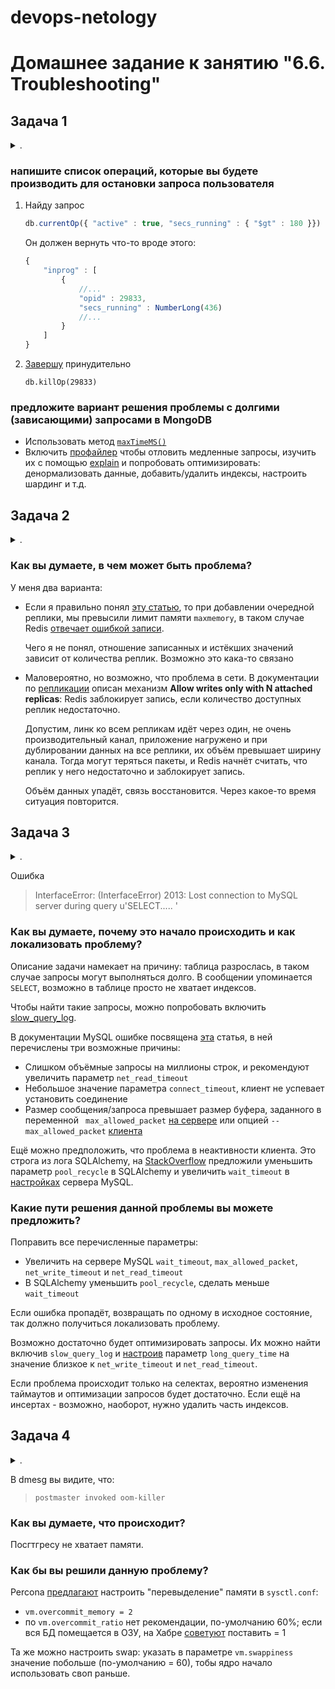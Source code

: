 devops-netology
===============

# Домашнее задание к занятию "6.6. Troubleshooting"

## Задача 1

<details><summary>.</summary>

> Перед выполнением задания ознакомьтесь с документацией по [администрированию MongoDB](https://docs.mongodb.com/manual/administration/).
> 
> Пользователь (разработчик) написал в канал поддержки, что у него уже 3 минуты происходит CRUD операция в MongoDB и её нужно прервать. 
> 
> Вы как инженер поддержки решили произвести данную операцию:
> - напишите список операций, которые вы будете производить для остановки запроса пользователя
> - предложите вариант решения проблемы с долгими (зависающими) запросами в MongoDB

</details>

### напишите список операций, которые вы будете производить для остановки запроса пользователя

1. Найду запрос
   ```js
   db.currentOp({ "active" : true, "secs_running" : { "$gt" : 180 }})
   ```
   Он должен вернуть что-то вроде этого:
   ```js
   {
       "inprog" : [
           {
               //...
               "opid" : 29833,
               "secs_running" : NumberLong(436)
               //...
           }
       ]
   }
   ```
1. [Завершу](https://docs.mongodb.com/manual/tutorial/terminate-running-operations/#killop) принудительно
   ```
   db.killOp(29833)
   ```

### предложите вариант решения проблемы с долгими (зависающими) запросами в MongoDB

- Использовать метод [`maxTimeMS()`](https://docs.mongodb.com/manual/tutorial/terminate-running-operations/#maxtimems)
- Включить [профайлер](https://docs.mongodb.com/manual/tutorial/manage-the-database-profiler/) чтобы отловить медленные запросы, изучить их с помощью [explain](https://docs.mongodb.com/manual/reference/explain-results/#executionstats) и попробовать оптимизировать: денормализовать данные, добавить/удалить индексы, настроить шардинг и т.д.

## Задача 2

<details><summary>.</summary>

> Перед выполнением задания познакомьтесь с документацией по [Redis latency troobleshooting](https://redis.io/topics/latency).
> 
> Вы запустили инстанс Redis для использования совместно с сервисом, который использует механизм TTL. 
> Причем отношение количества записанных key-value значений к количеству истёкших значений есть величина постоянная и увеличивается пропорционально количеству реплик сервиса. 
> 
> При масштабировании сервиса до N реплик вы увидели, что:
> - сначала рост отношения записанных значений к истекшим
> - Redis блокирует операции записи
> 
> Как вы думаете, в чем может быть проблема?

</details>

### Как вы думаете, в чем может быть проблема?

У меня два варианта:

* Если я правильно понял [эту статью](https://docs.redis.com/latest/rs/concepts/memory-performance/memory-limit/), то при добавлении очередной реплики, мы превысили лимит памяти `maxmemory`, в таком случае Redis [отвечает ошибкой записи](https://redis.io/topics/faq).

   Чего я не понял, отношение записанных и истёкших значений зависит от количества реплик. Возможно это кака-то связано 

* Маловероятно, но возможно, что проблема в сети. В документации по [репликации](https://redis.io/topics/replication) описан механизм **Allow writes only with N attached replicas**: Redis заблокирует запись, если количество доступных реплик недостаточно.

  Допустим, линк ко всем репликам идёт через один, не очень производительный канал, приложение нагружено и при дублировании данных на все реплики, их объём превышает ширину канала. Тогда могут теряться пакеты, и Redis начнёт считать, что реплик у него недостаточно и заблокирует запись. 

  Объём данных упадёт, связь восстановится. Через какое-то время ситуация повторится.

## Задача 3

<details><summary>.</summary>

> Перед выполнением задания познакомьтесь с документацией по [Common Mysql errors](https://dev.mysql.com/doc/refman/8.0/en/common-errors.html).
> 
> Вы подняли базу данных MySQL для использования в гис-системе. При росте количества записей, в таблицах базы, пользователи начали жаловаться на ошибки вида:
> ```python
> InterfaceError: (InterfaceError) 2013: Lost connection to MySQL server during query u'SELECT..... '
> ```
> 
> Как вы думаете, почему это начало происходить и как локализовать проблему?
> 
> Какие пути решения данной проблемы вы можете предложить?

</details>

Ошибка

> InterfaceError: (InterfaceError) 2013: Lost connection to MySQL server during query u'SELECT..... '

### Как вы думаете, почему это начало происходить и как локализовать проблему?

Описание задачи намекает на причину: таблица разрослась, в таком случае запросы могут выполняться долго. В сообщении упоминается `SELECT`, возможно в таблице просто не хватает индексов. 

Чтобы найти такие запросы, можно попробовать включить [slow_query_log](https://dev.mysql.com/_doc_/refman/8.0/en/server-system-variables.html#sysvar_slow_query_log).

В документации MySQL ошибке посвящена [эта](https://dev.mysql.com/doc/refman/8.0/en/error-lost-connection.html) статья, в ней перечислены три возможные причины:
* Слишком объёмные запросы на миллионы строк, и рекомендуют увеличить параметр `net_read_timeout`
* Небольшое значение параметра `connect_timeout`, клиент не успевает установить соединение
* Размер сообщения/запроса превышает размер буфера, заданного в переменной ` max_allowed_packet` [на сервере](https://dev.mysql.com/doc/refman/8.0/en/server-system-variables.html#sysvar_max_allowed_packet) или опцией `--max_allowed_packet` [клиента](https://dev.mysql.com/doc/refman/8.0/en/packet-too-large.html) 

Ещё можно предположить, что проблема в неактивности клиента. Это строга из лога SQLAlchemy, на [StackOverflow](https://stackoverflow.com/questions/29755228/sqlalchemy-mysql-lost-connection-to-mysql-server-during-query) предложили уменьшить параметр `pool_recycle` в SQLAlchemy и увеличить `wait_timeout` в [настройках](https://dev.mysql.com/doc/refman/5.6/en/server-system-variables.html#sysvar_wait_timeout) сервера MySQL.

### Какие пути решения данной проблемы вы можете предложить?

Поправить все перечисленные параметры:
* Увеличить на сервере MySQL `wait_timeout`, `max_allowed_packet`, `net_write_timeout` и `net_read_timeout`
* В SQLAlchemy уменьшить `pool_recycle`, сделать меньше `wait_timeout`

Если ошибка пропадёт, возвращать по одному в исходное состояние, так должно получиться локализовать проблему.

Возможно достаточно будет оптимизировать запросы. Их можно найти включив `slow_query_log` и [настроив](https://dev.mysql.com/doc/refman/8.0/en/server-system-variables.html#sysvar_long_query_time) параметр `long_query_time` на значение близкое к `net_write_timeout` и `net_read_timeout`. 

Если проблема происходит только на селектах, вероятно изменения таймаутов и оптимизации запросов будет достаточно. Если ещё на инсертах - возможно, наоборот, нужно удалить часть индексов. 

## Задача 4

<details><summary>.</summary>

> Перед выполнением задания ознакомтесь со статьей [Common PostgreSQL errors](https://www.percona.com/blog/2020/06/05/10-common-postgresql-errors/) из блога Percona.
> 
> Вы решили перевести гис-систему из задачи 3 на PostgreSQL, так как прочитали в документации, что эта СУБД работает с большим объемом данных лучше, чем MySQL.
> 
> После запуска пользователи начали жаловаться, что СУБД время от времени становится недоступной. В dmesg вы видите, что:
> 
> `postmaster invoked oom-killer`
> 
> Как вы думаете, что происходит?
> 
> Как бы вы решили данную проблему?

</details>

В dmesg вы видите, что:
> 
> `postmaster invoked oom-killer`

### Как вы думаете, что происходит?

Посгтгресу не хватает памяти.

### Как бы вы решили данную проблему?

Percona [предлагают](https://www.percona.com/blog/2019/08/02/out-of-memory-killer-or-savior/) настроить "перевыделение" памяти в `sysctl.conf`:
* `vm.overcommit_memory = 2`
* по `vm.overcommit_ratio` нет рекомендации, по-умолчанию 60%; если вся БД помещается в ОЗУ, на Хабре [советуют](https://habr.com/ru/company/southbridge/blog/464245/) поставить = 1

Та же можно настроить swap: указать в параметре `vm.swappiness` значение побольше (по-умолчанию = 60), тобы ядро начало использовать своп раньше.